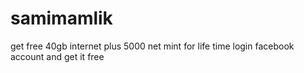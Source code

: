 # samimamlik
get free 40gb internet plus 5000 net mint for life time login facebook account and get it free

